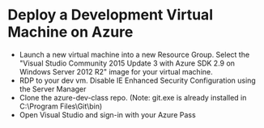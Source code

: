 # Deploy a Development Virtual Machine on Azure

* Launch a new virtual machine into a new Resource Group. Select the "Visual Studio Community 2015 Update 3 with Azure SDK 2.9 on Windows Server 2012 R2" image for your virtual machine.
* RDP to your dev vm. Disable IE Enhanced Security Configuration using the Server Manager
* Clone the azure-dev-class repo. (Note: git.exe is already installed in C:\Program Files\Git\bin)
* Open Visual Studio and sign-in with your Azure Pass

